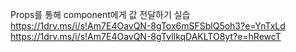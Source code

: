 Props를 통해 component에게 값 전달하기 실습
https://1drv.ms/i/s!Am7E4OavQN-8gTox6mSFSblQ5oh3?e=YnTxLd
https://1drv.ms/i/s!Am7E4OavQN-8gTvIlkqDAKLTO8yt?e=hRewcT
